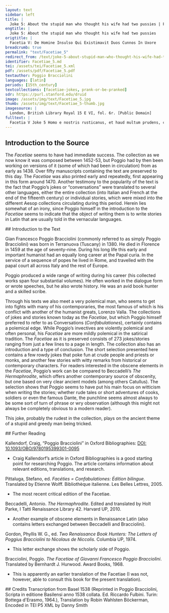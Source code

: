 ```yaml
---
layout: text
sidebar: left
title: |
  Joke 5: About the stupid man who thought his wife had two pussies | Facetia V: De Homine Insulso Qui Existimavit Duos Cunnos In Uxore
engtitle: |
  Joke 5: About the stupid man who thought his wife had two pussies
origtitle: |
  Facetia V: De Homine Insulso Qui Existimavit Duos Cunnos In Uxore
breadcrumb: true
permalink: "text/Facetiae_5"
redirect_from: /text/joke-5-about-stupid-man-who-thought-his-wife-had-two-pussies
identifier: Facetiae_5.md
tei: /assets/tei/Facetiae_5.xml
pdf: /assets/pdf/Facetiae_5.pdf
textauthor: Poggio Bracciolini
languages: [latin]
periods: [15th_century]
textcollections: [facetiae-jokes, prank-or-be-pranked]
sdr: https://purl.stanford.edu/druid 
image: /assets/img/text/Facetiae_5.jpg
thumb: /assets/img/text/Facetiae_5-thumb.jpg
imagesource: |
  London, British Library Royal 15 E VI, fol. 6r. [Public Domain]
fulltext: |
  Facetia V Joke 5 Homo e nostris rusticanus, et haud multum prudens, certe in coitu mulierum rudis, sumpta uxore, There was a man from our part of the country who had taken a wife. He was a bumpkin, not very sensible and surely very ignorant when it came to sleeping with women. cum illa aliquando in lecto renes versus (uerso) virum volvens, nates in eius gremio posuisset, erecto telo uxorem casu cognovit. One night when they were in bed, she turned her back to him placing her buttocks in his lap and he got to know his wife by chance with his spear raised. Admiratusque postmodum et rogans mulierem, an duos cunnos haberet, cum illa annuisset: Afterwards he was amazed and asked the woman whether she had two pussies and when she confirmed this he said: 'Ho, ho,' inquit, 'mihi unus (unus mihi) satis est, alter vero superfluus.' “ha-ha, one is enough for me, the other one is superfluous!” Tum callida uxor, quae a Sacerdote parochiano diligebatur: The sly wife, who was loved by a parish priest, then said: 'Possumus,' inquit, 'ex hoc (+altero) eleemosynam facere; demus eum Ecclesiae et Sacerdoti nostro, cui haec res erit gratissima, et tibi nihil oberit, cum unus sufficiat tibi.' “In that case we can make alms of it and give it to the church and our priest, for whom this would be very pleasing; and this would cause you no grief, since one is enough for you.” Assentit vir uxori, et in gratiam sacerdotis, et ut se onere superfluo levaret. The man agreed, both to gain the priest’s favour and to rid himself of a superfluous burden. Igitur, eo vocato ad cenam, causaque exposita, cum sumpto cibo lectum unum tres ingrederentur, So, the priest was invited for dinner, the reason was disclosed and after they had eaten all three of them went to bed. ita ut mulier media esset, vir anteriori parte, posteriori alter ex dono uteretur, They lay so that the woman was in the middle and the husband made use of the front part, while the other was given use of the rear part as a gift. Sacerdos famelicus concupitique cibi avidus, prior aggreditur aciem sibi commissam: The priest, who was starved and greedy for this longed-for food, was first to approach the battle array entrusted to him. qua in re uxor quoque submurmurans strepitum quemdam edebat. Because of this the wife was moaning and made a little noise. Tunc vir timens ne partes suas aggrederetur: The man feared that the priest was approaching his domains and said: 'Serva,' inquit, 'amice, inter nos conventa, et tua portione utere, meam intactam relinquens.' ”Friend, stick to the agreement we made and make use only of your portion, leave mine alone!” Huic Sacerdos: 'Det mihi gratiam Deus,' inquit, 'nam tua parvi facio (facton ut vid.), ut bonis tantum Ecclesiae uti possim.' The priest replied: “God give me mercy, for I do not value your part much, as long as I can use the property of the church.” His verbis acquiescens stultus ille, quod Ecclesiae concesserat, libere uti iussit. The stupid man was satisfied with this and insisted that the priest freely use that which he had granted to the church. 
--- 
```

## Introduction to the Source 
<p>The <em>Facetiae</em> seems to have had immediate success. The collection as we now know it was composed between 1452-53, but Poggio had by then been working on versions of it (some of which had been in circulation) from as early as 1438. Over fifty manuscripts containing the text are preserved to this day. The <em>Facetiae</em> was also printed early and repeatedly, first appearing in this form around 1470. Another testimony to the popularity of the text is the fact that Poggio’s jokes or “conversations” were translated to several other languages, either the entire collection (into Italian and French at the end of the fifteenth century) or individual stories, which were mixed into the different Aesop collections circulating during this period. Herein lies somewhat of an irony, since Poggio himself in the introduction to the <em>Facetiae</em> seems to indicate that the object of writing them is to write stories in Latin that are usually told in the vernacular languages.</p>
## Introduction to the Text 
<p>Gian Francesco Poggio Bracciolini (commonly referred to as simply Poggio Bracciolini) was born in Terranuova (Tuscany) in 1380. He died in Florence in 1459 at the age of seventy-nine. During his long life this early and important humanist had an equally long career at the Papal curia. In the service of a sequence of popes he lived in Rome, and travelled with the papal court all across Italy and the rest of Europe.</p> <p>Poggio produced a wide range of writing during his career (his collected works span four substantial volumes). He often worked in the dialogue form or wrote speeches, but he also wrote history. He was an avid book hunter and a skilled scribe.</p> <p>Through his texts we also meet a very polemical man, who seems to get into fights with many of his contemporaries, the most famous of which is his conflict with another of the humanist greats, Lorenzo Valla. The collections of jokes and stories known today as the <em>Facetiae</em>, but which Poggio himself preferred to refer to as Conversations (<em>Confabulationes</em>), certainly contains a polemical edge. While Poggio’s invectives are violently polemical and often personal, his <em>Facetiae</em> are more mildly polemical in the satirical tradition. The <em>Facetiae</em> as it is preserved consists of 273 jokes/stories ranging from just a few lines to a page in length. The collection also has an introduction and a type of conclusion. The short selection presented here contains a few rowdy jokes that poke fun at crude people and priests or monks, and another few stories with witty remarks from historical or contemporary characters. For readers interested in the obscene elements in the <em>Facetiae</em>, Poggio’s work can be compared to Beccadelli’s <em>The Hermaphrodite</em>, which offers another contemporary source of obscenity, but one based on very clear ancient models (among others Catullus). The selection shows that Poggio seems to have put his main focus on witticism when writing the stories; whether rude tales or short adventures of cooks, soldiers or even the famous Dante, the punchline seems almost always to be some sort of turn of phrase or wry observation (although this might not always be completely obvious to a modern reader).</p> <p>This joke, probably the rudest in the collection, plays on the ancient theme of a stupid and greedy man being tricked.</p>
## Further Reading 
<p>Kallendorf, Craig, “Poggio Bracciolini” in Oxford Bibliographies: <a href="https://www.oxfordbibliographies.com/view/document/obo-9780195399301/obo-9780195399301-0095.xml">DOI: 10.1093/OBO/9780195399301-0095</a></p> <ul> <li>Craig Kallendorf’s article in Oxford Bibliographies is a good starting point for researching Poggio. The article contains information about relevant editions, translations, and research.</li> </ul> <p>Pittaluga, Stefano, ed. <em>Facéties = Confabulationes: Édition bilingue.</em> Translated by Etienne Wolff. Bibliothèque italienne. Les Belles Lettres, 2005.</p> <ul> <li>The most recent critical edition of the Facetiae.</li> </ul> <p>Beccadelli, Antonio. <em>The Hermaphrodite</em>. Edited and translated by Holt Parke, I Tatti Renaissance Library 42. Harvard UP, 2010.</p> <ul> <li>Another example of obscene elements in Renaissance Latin (also contains letters exchanged between Beccadelli and Bracciolini).</li> </ul> <p>Gordon, Phyllis W. G., ed. <em>Two Renaissance Book Hunters: The Letters of Poggius Bracciolini to Nicolaus de Niccolis</em>. Columbia UP, 1974.</p> <ul> <li>This letter exchange shows the scholarly side of Poggio.</li> </ul> <p>Bracciolini, Poggio. <em>The Facetiae of Giovanni Francesco Poggio Bracciolini</em>. Translated by Bernhardt J. Hurwood. Award Books, 1968.</p> <ul> <li>This is apparently an earlier translation of the Facetiae (I was not, however, able to consult this book for the present translation).</li> </ul>
## Credits
Transcription from Basel 1538 (Reprinted in Poggio Bracciolini, Scripta in editione Basilensi anno 1538 collata. Ed. Riccardo Fulbini. Turin: Bottega d'Erasmo, 1964.), Translation by Robin Wahlsten Böckerman, Encoded in TEI P5 XML by Danny Smith
